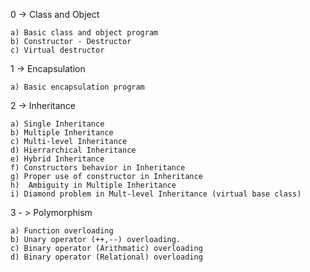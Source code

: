 0 -> Class and Object

    a) Basic class and object program
    b) Constructor - Destructor
    c) Virtual destructor
1 -> Encapsulation

    a) Basic encapsulation program
2 -> Inheritance

    a) Single Inheritance
    b) Multiple Inheritance    
    c) Multi-level Inheritance
    d) Hierrarchical Inheritance
    e) Hybrid Inheritance
    f) Constructors behavior in Inheritance
    g) Proper use of constructor in Inheritance
    h)  Ambiguity in Multiple Inheritance
    i) Diamond problem in Mult-level Inheritance (virtual base class)
3 - > Polymorphism

    a) Function overloading
    b) Unary operator (++,--) overloading.
    c) Binary operator (Arithmatic) overloading
    d) Binary operator (Relational) overloading